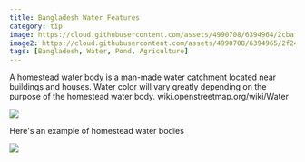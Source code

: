 ```yaml
---
title: Bangladesh Water Features
category: tip
image: https://cloud.githubusercontent.com/assets/4990708/6394964/2cbafea0-bda3-11e4-800b-e71e69829622.PNG
image2: https://cloud.githubusercontent.com/assets/4990708/6394965/2f242f36-bda3-11e4-8bad-d4663c16365a.PNG
tags: [Bangladesh, Water, Pond, Agriculture]
---
```


 A homestead water body is a man-made water catchment located near buildings and houses. Water color will vary greatly depending on the purpose of the homestead water body. wiki.openstreetmap.org/wiki/Water
 
 ![](https://cloud.githubusercontent.com/assets/4990708/6394964/2cbafea0-bda3-11e4-800b-e71e69829622.PNG)
 
  Here's an example of homestead water bodies
  
 ![](https://cloud.githubusercontent.com/assets/4990708/6394965/2f242f36-bda3-11e4-8bad-d4663c16365a.PNG)
